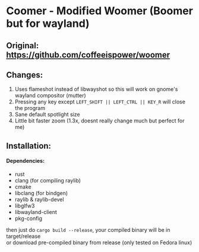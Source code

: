 # Coomer - Modified Woomer (Boomer but for wayland)

## Original: https://github.com/coffeeispower/woomer
## Changes:
1. Uses flameshot instead of libwayshot so this will work on gnome's wayland compositor (mutter)
2. Pressing any key except ```LEFT_SHIFT || LEFT_CTRL || KEY_R``` will close the program
3. Sane default spotlight size
4. Little bit faster zoom (1.3x, doesnt really change much but perfect for me)

## Installation:
#### Dependencies:
- rust
- clang (for compiling raylib)
- cmake
- libclang (for bindgen)
- raylib & raylib-devel
- libglfw3
- libwayland-client
- pkg-config

then just do ```cargo build --release```, your compiled binary will be in target/release  
or download pre-compiled binary from release (only tested on Fedora linux)

